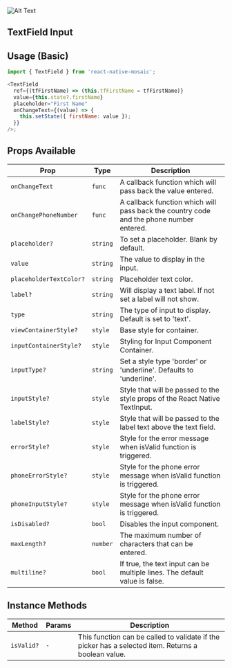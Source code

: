 ![Alt Text](https://drive.google.com/uc?export=view&id=1cyUSA2DVkqTW778oiH9BLhewh8RdzQ2W)

## TextField Input

## Usage (Basic)

```js
import { TextField } from 'react-native-mosaic';

<TextField
  ref={(tfFirstName) => (this.tfFirstName = tfFirstName)}
  value={this.state?.firstName}
  placeholder="First Name"
  onChangeText={(value) => {
    this.setState({ firstName: value });
  }}
/>;
```

## Props Available

| Prop                    | Type     | Description                                                                             |
| ----------------------- | -------- | --------------------------------------------------------------------------------------- |
| `onChangeText`          | `func`   | A callback function which will pass back the value entered.                             |
| `onChangePhoneNumber`   | `func`   | A callback function which will pass back the country code and the phone number entered. |
| `placeholder?`          | `string` | To set a placeholder. Blank by default.                                                 |
| `value`                 | `string` | The value to display in the input.                                                      |
| `placeholderTextColor?` | `string` | Placeholder text color.                                                                 |
| `label?`                | `string` | Will display a text label. If not set a label will not show.                            |
| `type`                  | `string` | The type of input to display. Default is set to 'text'.                                 |
| `viewContainerStyle?`   | `style`  | Base style for container.                                                               |
| `inputContainerStyle?`  | `style`  | Styling for Input Component Container.                                                  |
| `inputType?`            | `string` | Set a style type 'border' or 'underline'. Defaults to 'underline'.                      |
| `inputStyle?`           | `style`  | Style that will be passed to the style props of the React Native TextInput.             |
| `labelStyle?`           | `style`  | Style that will be passed to the label text above the text field.                       |
| `errorStyle?`           | `style`  | Style for the error message when isValid function is triggered.                         |
| `phoneErrorStyle?`      | `style`  | Style for the phone error message when isValid function is triggered.                   |
| `phoneInputStyle?`      | `style`  | Style for the phone error message when isValid function is triggered.                   |
| `isDisabled?`           | `bool`   | Disables the input component.                                                           |
| `maxLength?`            | `number` | The maximum number of characters that can be entered.                                   |
| `multiline?`            | `bool`   | If true, the text input can be multiple lines. The default value is false.              |

## Instance Methods

| Method     | Params | Description                                                                                         |
| ---------- | ------ | --------------------------------------------------------------------------------------------------- |
| `isValid?` | `-`    | This function can be called to validate if the picker has a selected item. Returns a boolean value. |
